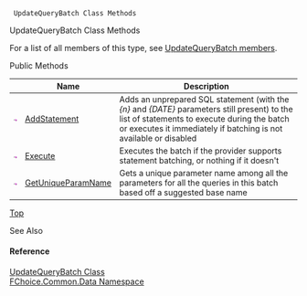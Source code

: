 ﻿     UpdateQueryBatch Class Methods                                                   

UpdateQueryBatch Class Methods

For a list of all members of this type, see [UpdateQueryBatch members](FChoice.Common~FChoice.Common.Data.UpdateQueryBatch_members.md).

Public Methods

|   | Name | Description |
| --- | --- | --- |
| ![Public Method](dotnetimages/publicMethod.png) | [AddStatement](FChoice.Common~FChoice.Common.Data.UpdateQueryBatch~AddStatement.md) | Adds an unprepared SQL statement (with the _{n}_ and _{DATE}_ parameters still present) to the list of statements to execute during the batch or executes it immediately if batching is not available or disabled   |
| ![Public Method](dotnetimages/publicMethod.png) | [Execute](FChoice.Common~FChoice.Common.Data.UpdateQueryBatch~Execute.md) | Executes the batch if the provider supports statement batching, or nothing if it doesn't   |
| ![Public Method](dotnetimages/publicMethod.png) | [GetUniqueParamName](FChoice.Common~FChoice.Common.Data.UpdateQueryBatch~GetUniqueParamName.md) | Gets a unique parameter name among all the parameters for all the queries in this batch based off a suggested base name   |

[Top](#top)

See Also

#### Reference

[UpdateQueryBatch Class](FChoice.Common~FChoice.Common.Data.UpdateQueryBatch.md)  
[FChoice.Common.Data Namespace](FChoice.Common~FChoice.Common.Data_namespace.md)
